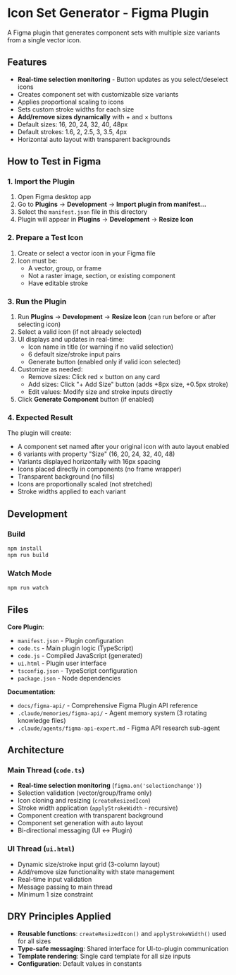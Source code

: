 # Icon Set Generator - Figma Plugin

A Figma plugin that generates component sets with multiple size variants from a single vector icon.

## Features

- **Real-time selection monitoring** - Button updates as you select/deselect icons
- Creates component set with customizable size variants
- Applies proportional scaling to icons
- Sets custom stroke widths for each size
- **Add/remove sizes dynamically** with + and × buttons
- Default sizes: 16, 20, 24, 32, 40, 48px
- Default strokes: 1.6, 2, 2.5, 3, 3.5, 4px
- Horizontal auto layout with transparent backgrounds

## How to Test in Figma

### 1. Import the Plugin

1. Open Figma desktop app
2. Go to **Plugins** → **Development** → **Import plugin from manifest...**
3. Select the `manifest.json` file in this directory
4. Plugin will appear in **Plugins** → **Development** → **Resize Icon**

### 2. Prepare a Test Icon

1. Create or select a vector icon in your Figma file
2. Icon must be:
   - A vector, group, or frame
   - Not a raster image, section, or existing component
   - Have editable stroke

### 3. Run the Plugin

1. Run **Plugins** → **Development** → **Resize Icon** (can run before or after selecting icon)
2. Select a valid icon (if not already selected)
3. UI displays and updates in real-time:
   - Icon name in title (or warning if no valid selection)
   - 6 default size/stroke input pairs
   - Generate button (enabled only if valid icon selected)
4. Customize as needed:
   - Remove sizes: Click red × button on any card
   - Add sizes: Click "+ Add Size" button (adds +8px size, +0.5px stroke)
   - Edit values: Modify size and stroke inputs directly
5. Click **Generate Component** button (if enabled)

### 4. Expected Result

The plugin will create:
- A component set named after your original icon with auto layout enabled
- 6 variants with property "Size" (16, 20, 24, 32, 40, 48)
- Variants displayed horizontally with 16px spacing
- Icons placed directly in components (no frame wrapper)
- Transparent background (no fills)
- Icons are proportionally scaled (not stretched)
- Stroke widths applied to each variant

## Development

### Build

```bash
npm install
npm run build
```

### Watch Mode

```bash
npm run watch
```

## Files

**Core Plugin**:
- `manifest.json` - Plugin configuration
- `code.ts` - Main plugin logic (TypeScript)
- `code.js` - Compiled JavaScript (generated)
- `ui.html` - Plugin user interface
- `tsconfig.json` - TypeScript configuration
- `package.json` - Node dependencies

**Documentation**:
- `docs/figma-api/` - Comprehensive Figma Plugin API reference
- `.claude/memories/figma-api/` - Agent memory system (3 rotating knowledge files)
- `.claude/agents/figma-api-expert.md` - Figma API research sub-agent

## Architecture

### Main Thread (`code.ts`)
- **Real-time selection monitoring** (`figma.on('selectionchange')`)
- Selection validation (vector/group/frame only)
- Icon cloning and resizing (`createResizedIcon`)
- Stroke width application (`applyStrokeWidth` - recursive)
- Component creation with transparent background
- Component set generation with auto layout
- Bi-directional messaging (UI ↔ Plugin)

### UI Thread (`ui.html`)
- Dynamic size/stroke input grid (3-column layout)
- Add/remove size functionality with state management
- Real-time input validation
- Message passing to main thread
- Minimum 1 size constraint

## DRY Principles Applied

- **Reusable functions**: `createResizedIcon()` and `applyStrokeWidth()` used for all sizes
- **Type-safe messaging**: Shared interface for UI-to-plugin communication
- **Template rendering**: Single card template for all size inputs
- **Configuration**: Default values in constants
